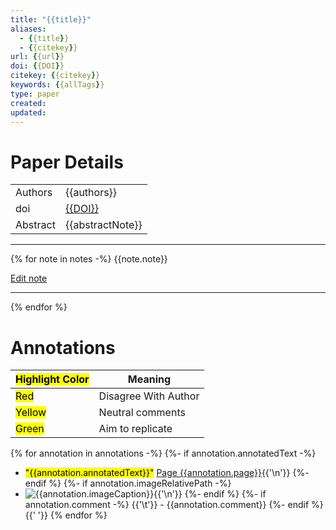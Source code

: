 ```yaml
---
title: "{{title}}"
aliases:
  - {{title}}
  - {{citekey}}
url: {{url}}
doi: {{DOI}}
citekey: {{citekey}}
keywords: {{allTags}}
type: paper
created:
updated:
---
```


# Paper Details
|          |                                    |
| -------- | ---------------------------------- |
| Authors  | {{authors}}                        |
| doi      | [{{DOI}}](https://doi.org/{{DOI}}) |
| Abstract | {{abstractNote}}                   |

---
{% for note in notes -%}
  {{note.note}}

[Edit note]({{note.desktopURI}})

---
{% endfor %}
# Annotations

| <mark class="hltr-grey"> Highlight Color</mark> | Meaning              |
| ----------------------------------------------- | -------------------- |
| <mark class="hltr-red">Red</mark>               | Disagree With Author |
| <mark class="hltr-yellow">Yellow</mark>         | Neutral comments     |
| <mark class="hltr-green">Green</mark>           | Aim to replicate     |

{% for annotation in annotations -%}
  {%- if annotation.annotatedText -%}
- <mark class="hltr-{{annotation.colorCategory | lower}}">"{{annotation.annotatedText}}"</mark> [Page {{annotation.page}}]({{annotation.desktopURI}}){{'\n'}}
  {%- endif %}
  {%- if annotation.imageRelativePath -%}
- ![{{annotation.imageCaption}}]({{annotation.imageRelativePath}}){{'\n'}}
  {%- endif %}
  {%- if annotation.comment -%}
{{'\t'}} - {{annotation.comment}}
  {%- endif %}
  {{' '}}
{% endfor %}

